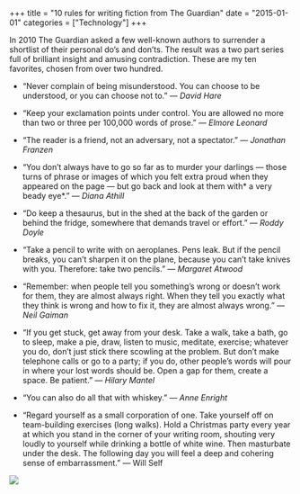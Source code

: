 +++
title = "10 rules for writing fiction from The Guardian"
date = "2015-01-01"
categories = ["Technology"]
+++

In 2010 The Guardian asked a few well-known authors to surrender a shortlist of their personal do’s and don’ts. The result was a two part series full of brilliant insight and amusing contradiction. These are my ten favorites, chosen from over two hundred.

* “Never complain of being misunderstood. You can choose to be understood, or you can choose not to.” — *David Hare*

* “Keep your exclamation points ­under control. You are allowed no more than two or three per 100,000 words of prose.” — *Elmore Leonard*

* “The reader is a friend, not an adversary, not a spectator.” — *Jonathan Franzen*

* “You don’t always have to go so far as to murder your darlings — those turns of phrase or images of which you felt extra proud when they appeared on the page — but go back and look at them with* a very beady eye*.” — *Diana Athill*

* “Do keep a thesaurus, but in the shed at the back of the garden or behind the fridge, somewhere that demands travel or effort.” — *Roddy Doyle*

* “Take a pencil to write with on aeroplanes. Pens leak. But if the pencil breaks, you can’t sharpen it on the plane, because you can’t take knives with you. Therefore: take two pencils.” — *Margaret Atwood*

* “Remember: when people tell you something’s wrong or doesn’t work for them, they are almost always right. When they tell you exactly what they think is wrong and how to fix it, they are almost always wrong.” — *Neil Gaiman*

* “If you get stuck, get away from your desk. Take a walk, take a bath, go to sleep, make a pie, draw, listen to ­music, meditate, exercise; whatever you do, don’t just stick there scowling at the problem. But don’t make telephone calls or go to a party; if you do, other people’s words will pour in where your lost words should be. Open a gap for them, create a space. Be patient.” — *Hilary Mantel*

* “You can also do all that with whiskey.” — *Anne Enright*

* “Regard yourself as a small corporation of one. Take yourself off on team-building exercises (long walks). Hold a Christmas party every year at which you stand in the corner of your writing room, shouting very loudly to yourself while drinking a bottle of white wine. Then masturbate under the desk. The following day you will feel a deep and cohering sense of embarrassment.” — Will Self

![](/images/pen-spinning.gif)
